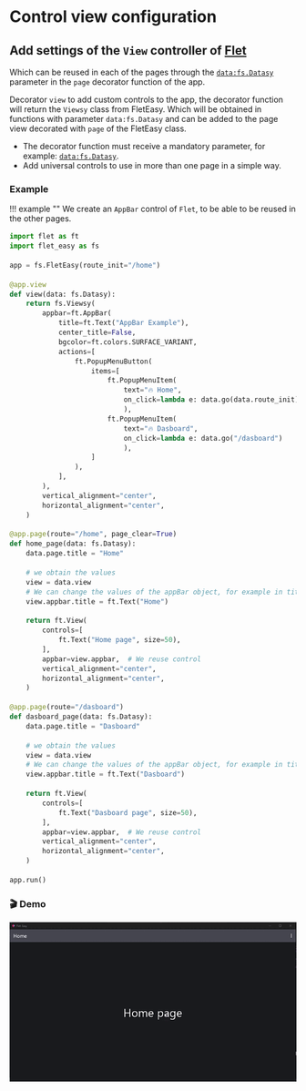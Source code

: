 # Control view configuration

## Add settings of the `View` controller of [Flet](https://flet.dev/docs/controls/view)

Which can be reused in each of the pages through the [`data:fs.Datasy`](/flet-easy/0.1.0/how-to-use/#datasy-data) parameter in the `page` decorator function of the app.

Decorator `view` to add custom controls to the app, the decorator function will return the `Viewsy` class from FletEasy. Which will be obtained in functions with parameter `data:fs.Datasy` and can be added to the page view decorated with `page` of the FletEasy class.

* The decorator function must receive a mandatory parameter, for example: [`data:fs.Datasy`](/flet-easy/0.1.0/how-to-use/#datasy-data).
* Add universal controls to use in more than one page in a simple way.

### Example

!!! example ""
    We create an `AppBar` control of `Flet`, to be able to be reused in the other pages.
  
```python hl_lines="9-27 33 37 39 51 55 57"
import flet as ft
import flet_easy as fs

app = fs.FletEasy(route_init="/home")

@app.view
def view(data: fs.Datasy):
    return fs.Viewsy(
        appbar=ft.AppBar(
            title=ft.Text("AppBar Example"),
            center_title=False,
            bgcolor=ft.colors.SURFACE_VARIANT,
            actions=[
                ft.PopupMenuButton(
                    items=[
                        ft.PopupMenuItem(
                            text="🔥 Home",
                            on_click=lambda e: data.go(data.route_init)
                            ),
                        ft.PopupMenuItem(
                            text="🔥 Dasboard",
                            on_click=lambda e: data.go("/dasboard")
                            ),
                    ]
                ),
            ],
        ),
        vertical_alignment="center",
        horizontal_alignment="center",
    )

@app.page(route="/home", page_clear=True)
def home_page(data: fs.Datasy):
    data.page.title = "Home"

    # we obtain the values
    view = data.view
    # We can change the values of the appBar object, for example in title.
    view.appbar.title = ft.Text("Home")

    return ft.View(
        controls=[
            ft.Text("Home page", size=50),
        ],
        appbar=view.appbar,  # We reuse control
        vertical_alignment="center",
        horizontal_alignment="center",
    )

@app.page(route="/dasboard")
def dasboard_page(data: fs.Datasy):
    data.page.title = "Dasboard"

    # we obtain the values
    view = data.view
    # We can change the values of the appBar object, for example in title.
    view.appbar.title = ft.Text("Dasboard")

    return ft.View(
        controls=[
            ft.Text("Dasboard page", size=50),
        ],
        appbar=view.appbar,  # We reuse control
        vertical_alignment="center",
        horizontal_alignment="center",
    )

app.run()
```

### 🎬 **Demo**

![alt video](../assets/gifs/view-config.gif "view config")
